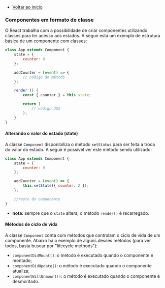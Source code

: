 - [Voltar ao início](../README.md)

### Componentes em formato de classe

O React trabalha com a possibilidade de criar componentes utilizando classes para ter acesso aos estados. A seguir está um exemplo de estrutura básica de um componente com classes: 

```javascript
class App extends Component {
    state = {
        counter: 0
    };

    addCounter = (event) => {
        // código do método
    };

    render () {
        const { counter } = this.state;

        return (
            // código JSX
        );
    }
}
```

#### Alterando o valor do estado (state)

A classe `Component` disponibiliza o método `setStatus` para ser feita a troca do valor do estado. A seguir é possível ver este método sendo utilizado:

```javascript
class App extends Component {
    state = {
        counter: 0
    };

    addCounter = (event) => {
        this.setState({ counter: 2 });
    };

    //resto do componente
}
```

- **nota:** sempre que o `state` altera, o método `render()` é recarregado.

#### Métodos de ciclo de vida

A classe `Component` conta com métodos que controlam o ciclo de vida de um componente. Abaixo há o exemplo de alguns desses métodos (para ver todos, basta buscar por "lifecycle methods"):

- `componentDidMount()`: o método é executado quando o componente é montado;
- `componentDidUpdate()`: o método é executado quando o componente atualiza;
- `componentWillUnmount()`: o método é executado quando o componente é desmontado.